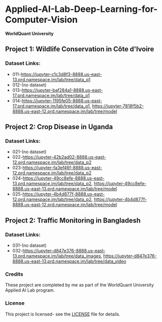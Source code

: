 # Applied-AI-Lab-Deep-Learning-for-Computer-Vision
**WorldQuant University**

## Project 1: Wildlife Conservation in Côte d'Ivoire
### Dataset Links:
- 011-https://jupyter-c1c3d8f3-8888.us-east-13.prd.namespace.im/lab/tree/data_p1
- 012-(no dataset)
- 013-https://jupyter-baf284a1-8888.us-east-17.prd.namespace.im/lab/tree/data_p1
- 014-https://jupyter-1195fe05-8888.us-east-17.prd.namespace.im/lab/tree/data_p1, https://jupyter-7818f5b2-8888.us-east-12.prd.namespace.im/lab/tree/model
  
## Project 2: Crop Disease in Uganda
### Dataset Links:
- 021-(no dataset)
- 022-https://jupyter-42b2ad02-8888.us-east-12.prd.namespace.im/lab/tree/data_p2
- 023-https://jupyter-fa3ef46f-8888.us-east-12.prd.namespace.im/lab/tree/data_p2
- 024-https://jupyter-49cc8efe-8888.us-east-13.prd.namespace.im/lab/tree/data_p2, https://jupyter-49cc8efe-8888.us-east-13.prd.namespace.im/lab/tree/model
- 025-https://jupyter-4b4d877f-8888.us-east-12.prd.namespace.im/lab/tree/data_p2, https://jupyter-4b4d877f-8888.us-east-12.prd.namespace.im/lab/tree/model

## Project 2: Traffic Monitoring in Bangladesh
### Dataset Links:
- 031-(no dataset)
- 032-https://jupyter-d847e376-8888.us-east-13.prd.namespace.im/lab/tree/data_images, https://jupyter-d847e376-8888.us-east-13.prd.namespace.im/lab/tree/data_video

  
### Credits
These project are completed by me as part of the WorldQuant University Applied AI Lab program.

### License
This project is licensed- see the [LICENSE](https://creativecommons.org/licenses/by-nc-nd/4.0/) file for details.

